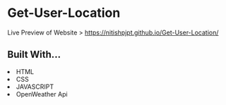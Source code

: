 # Get-User-Location

Live Preview of Website > https://nitishpjpt.github.io/Get-User-Location/


<h2 align="left">Built With...</h2>
<li>HTML</li>
<li>CSS</li>
<li>JAVASCRIPT</li>
<li>OpenWeather Api</li>
